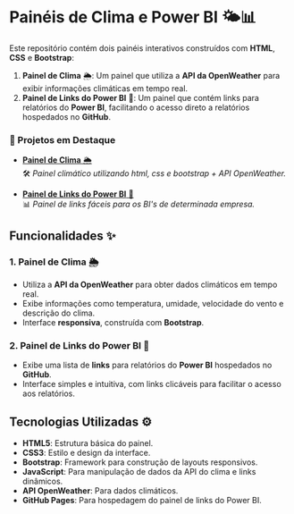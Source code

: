 # Painéis de Clima e Power BI 🌤️📊

Este repositório contém dois painéis interativos construídos com **HTML**, **CSS** e **Bootstrap**:

1. **Painel de Clima** 🌦️: Um painel que utiliza a **API da OpenWeather** para exibir informações climáticas em tempo real.
2. **Painel de Links do Power BI** 🔗: Um painel que contém links para relatórios do **Power BI**, facilitando o acesso direto a relatórios hospedados no **GitHub**.

### 🚧 Projetos em Destaque

- [**Painel de Clima** 🌦️](https://github.com/hsrodrigues/SISCAD-Sistema-de-Cadastros)  
  🛠️ *Painel climático utilizando html, css e bootstrap + API OpenWeather.*

- [**Painel de Links do Power BI** 🔗](LINK_DO_PROJETO)  
  📊 *Painel de links fáceis para os BI's de determinada empresa.*


## Funcionalidades ✨

### 1. Painel de Clima 🌦️
- Utiliza a **API da OpenWeather** para obter dados climáticos em tempo real.
- Exibe informações como temperatura, umidade, velocidade do vento e descrição do clima.
- Interface **responsiva**, construída com **Bootstrap**.

### 2. Painel de Links do Power BI 🔗
- Exibe uma lista de **links** para relatórios do **Power BI** hospedados no **GitHub**.
- Interface simples e intuitiva, com links clicáveis para facilitar o acesso aos relatórios.

## Tecnologias Utilizadas ⚙️

- **HTML5**: Estrutura básica do painel.
- **CSS3**: Estilo e design da interface.
- **Bootstrap**: Framework para construção de layouts responsivos.
- **JavaScript**: Para manipulação de dados da API do clima e links dinâmicos.
- **API OpenWeather**: Para dados climáticos.
- **GitHub Pages**: Para hospedagem do painel de links do Power BI.
